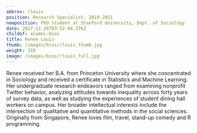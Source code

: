 ```yaml
---
abbrev: rlouis
position: Research Specialist, 2019-2021
newposition: PhD student at Stanford University, Dept. of Sociology
date: 2017-11-26T03:52:04.376Z
childof: alumni-bios
title: Renee Louis
thumb: /images/bios/rlouis_thumb.jpg
weight: 319
image: /images/bios/rlouis_full.jpg
---
```

Renee received her B.A. from Princeton University where she concentrated in Sociology and received a certificate in Statistics and Machine Learning. Her undergraduate research endeavors ranged from examining nonprofit Twitter behavior, analyzing attitudes towards inequality across forty years of survey data, as well as studying the experiences of student dining hall workers on campus. Her broader intellectual interests include the intersection of qualitative and quantitative methods in the social sciences. Originally from Singapore, Renee loves film, travel, stand-up comedy and R programming.

